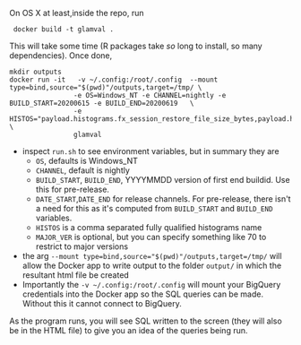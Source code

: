 On OS X at least,inside the repo, run

```
 docker build -t glamval .
```

This will take some time (R packages take _so_ long to install, so many
dependencies). Once done, 

```
mkdir outputs
docker run -it   -v ~/.config:/root/.config  --mount type=bind,source="$(pwd)"/outputs,target=/tmp/ \
                -e OS=Windows_NT -e CHANNEL=nightly -e BUILD_START=20200615 -e BUILD_END=20200619   \
                -e HISTOS="payload.histograms.fx_session_restore_file_size_bytes,payload.histograms.telemetry_compress,payload.histograms.cycle_collector_worker_visited_ref_counted" \
                glamval
```

- inspect `run.sh` to see environment variables, but in summary they are
  - `OS`, defaults is Windows_NT
  - `CHANNEL`, default is nightly
  - `BUILD_START`, `BUILD_END`, YYYYMMDD version of first end buildid. Use this
    for pre-release.
  - `DATE_START`,`DATE_END` for release channels. For pre-release, there isn't a
    need for this as it's computed from `BUILD_START` and `BUILD_END` variables.
  - `HISTOS` is a comma separated fully qualified histograms name
  - `MAJOR_VER` is optional, but you can specify something like 70 to restrict
    to major versions
- the arg `--mount type=bind,source="$(pwd)"/outputs,target=/tmp/` will allow
  the Docker app to write output to the folder `output/` in which the resultant
  html file be created
- Importantly the `-v ~/.config:/root/.config` will mount your BigQuery
  credentials into the Docker app so the SQL queries can be made. Without this
  it cannot connect to BigQuery.
  
As the program runs, you will see SQL written to the screen (they will also be
  in the HTML file) to give you an idea of the queries being run.
  
  
